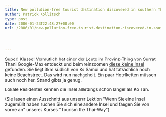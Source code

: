 ```yaml
---
title: New pollution-free tourist destination discovered in southern Thailand
author: Patrick Kollitsch
type: post
date: 2006-01-23T22:48:27+00:00
url: /2006/01/new-pollution-free-tourist-destination-discovered-in-southern-thailand/




---
```

[Super][1]! Klasse! Vermutlich hat einer der Leute im Provinz-Thing von Surrat Thani Google-Map entdeckt und beim reinzoomen [diese kleine Insel][2] gefunden. Sie liegt 3km s&uuml;dlich von Ko Samui und hat tats&auml;chlich noch keine Beachstreet. Das wird nun nachgeholt. Ein paar Hotelketten m&uuml;ssen auch noch her. Strand gibts ja genug.

Lokale Residenten kennen die Insel allerdings schon l&auml;nger als Ko Tan.

(Sie lasen einen Ausschnitt aus unserer Lektion "Wenn Sie eine Insel zugem&uuml;llt haben suchen Sie sich eine andere Insel und fangen Sie von vorne an" unseres Kurses "Tourism the Thai-Way")

 [1]: http://etna.mcot.net/query.php?nid=6110
 [2]: http://maps.google.com/?ll=9.37116,99.94606&spn=0.058602,0.055618&t=k